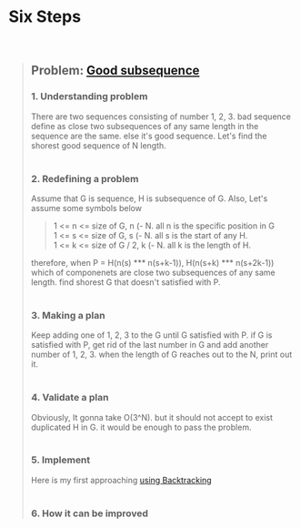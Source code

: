 # Six Steps
<br />

> ## Problem: [Good subsequence](https://www.acmicpc.net/problem/2661)
>
> ### 1. Understanding problem
>  There are two sequences consisting of number 1, 2, 3. bad sequence define as close two subsequences of any same length in the 
  sequence are the same. else it's good sequence. Let's find the shorest good sequence of N length.
> <br />
> <br />
> ### 2. Redefining a problem
>  Assume that G is sequence, H is subsequence of G. Also, Let's assume some symbols below
>> 1 <= n <= size of G, n (- N. all n is the specific position in G <br />
>> 1 <= s <= size of G, s (- N. all s is the start of any H.<br />
>> 1 <= k <= size of G / 2, k (- N. all k is the length of H. <br /> 
>
> therefore, when P = H(n(s) \*\*\* n(s+k-1)), H(n(s+k) \*\*\* n(s+2k-1)) which of componenets are close two subsequences 
> of any same length. find shorest G that doesn't satisfied with P.
> <br />
> <br />
>
> ### 3. Making a plan
>  Keep adding one of 1, 2, 3 to the G until G satisfied with P. if G is satisfied with P, get rid of the last number in 
  G and add another number of 1, 2, 3. when the length of G reaches out to the N, print out it.
> <br />
> <br />
>
> ### 4. Validate a plan
>  Obviously, It gonna take O(3^N). but it should not accept to exist duplicated H in G. it would be enough to pass the
  problem.
> <br />
> <br />
>
> ### 5. Implement
> Here is my first approaching [using Backtracking](https://github.com/DevStevenLee/Algorithm/blob/master/Backtracking/GoodSubsequence_2661/Description.md)
> <br /> 
> <br />
> ### 6. How it can be improved
>
>
>

